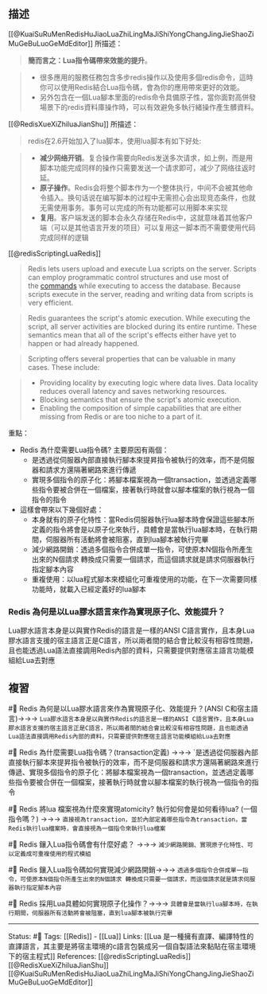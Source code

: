 
## 描述

[[@KuaiSuRuMenRedisHuJiaoLuaZhiLingMaJiShiYongChangJingJieShaoZiMuGeBuLuoGeMdEditor]] 所描述：

> **簡而言之：Lua指令碼帶來效能的提升**。

> -   很多應用的服務任務包含多步redis操作以及使用多個redis命令，這時你可以使用Redis結合Lua指令碼，會為你的應用帶來更好的效能。
> -   另外包含在一個Lua腳本里面的redis命令具備原子性，當你面對高併發場景下的redis資料庫操作時，可以有效避免多執行緒操作產生髒資料。

[[@RedisXueXiZhiluaJianShu]] 所描述：

> redis在2.6开始加入了lua脚本，使用lua脚本有如下好处:

> -   **减少网络开销**。复合操作需要向Redis发送多次请求，如上例，而是用脚本功能完成同样的操作只需要发送一个请求即可，减少了网络往返时延。
> -   **原子操作**。Redis会将整个脚本作为一个整体执行，中间不会被其他命令插入。换句话说在编写脚本的过程中无需担心会出现竞态条件，也就无需使用事务。事务可以完成的所有功能都可以用脚本来实现
> -   **复用**。客户端发送的脚本会永久存储在Redis中，这就意味着其他客户端（可以是其他语言开发的项目）可以复用这一脚本而不需要使用代码完成同样的逻辑

[[@redisScriptingLuaRedis]]
> Redis lets users upload and execute Lua scripts on the server. Scripts can employ programmatic control structures and use most of the [commands](https://redis.io/commands) while executing to access the database. Because scripts execute in the server, reading and writing data from scripts is very efficient.

> Redis guarantees the script's atomic execution. While executing the script, all server activities are blocked during its entire runtime. These semantics mean that all of the script's effects either have yet to happen or had already happened.

> Scripting offers several properties that can be valuable in many cases. These include:

> -   Providing locality by executing logic where data lives. Data locality reduces overall latency and saves networking resources.
> -   Blocking semantics that ensure the script's atomic execution.
> -   Enabling the composition of simple capabilities that are either missing from Redis or are too niche to a part of it.

重點：
- Redis 為什麼需要Lua指令碼? 主要原因有兩個：
	- 是透過從伺服器內部直接執行腳本來提昇指令被執行的效率，而不是伺服器和請求方還隔著網路來進行傳遞
	- 實現多個指令的原子化：將腳本檔案視為一個transaction，並透過定義哪些指令要被合併在一個檔案，接著執行時就會以腳本檔案的執行視為一個指令的指令
- 這樣會帶來以下幾個好處：
	- 本身就有的原子化特性：當Redis伺服器執行lua腳本時會保證這些腳本所定義的指令將會是以原子化來執行，具體會是當執行lua腳本時，在執行期間，伺服器所有活動將會被阻塞，直到lua腳本被執行完畢
	- 減少網路開銷：透過多個指令合併成單一指令，可使原本N個指令所產生出來的N個請求 轉換成只需要一個請求，而這個請求就是請求伺服器執行指定腳本內容
	- 重複使用：以lua程式腳本來模組化可重複使用的功能，在下一次需要同樣功能時，就載入已經定義好的lua腳本
	
	
### Redis 為何是以Lua膠水語言來作為實現原子化、效能提升？
Lua膠水語言本身是以與實作Redis的語言是一樣的ANSI C語言實作，且本身Lua膠水語言支援的宿主語言正是C語言，所以兩者間的結合會比較沒有相容性問題，且也能透過Lua語法直接調用Redis內部的資料，只需要提供對應宿主語言功能模組給Lua去對應

## 複習

#🧠 Redis 為何是以Lua膠水語言來作為實現原子化、效能提升？(ANSI C和宿主語言)->->-> `Lua膠水語言本身是以與實作Redis的語言是一樣的ANSI C語言實作，且本身Lua膠水語言支援的宿主語言正是C語言，所以兩者間的結合會比較沒有相容性問題，且也能透過Lua語法直接調用Redis內部的資料，只需要提供對應宿主語言功能模組給Lua去對應`


#🧠 Redis 為什麼需要Lua指令碼？(transaction定義) ->->-> `是透過從伺服器內部直接執行腳本來提昇指令被執行的效率，而不是伺服器和請求方還隔著網路來進行傳遞、實現多個指令的原子化：將腳本檔案視為一個transaction，並透過定義哪些指令要被合併在一個檔案，接著執行時就會以腳本檔案的執行視為一個指令的指令
<!--SR:!2022-07-21,10,250-->

#🧠 Redis 將lua 檔案視為什麼來實現atomicity?  執行如何會是如何看待lua? (一個指令嗎？) ->->-> `直接視為transaction，並於內部定義哪些指令為transaction，當Redis執行lua檔案時，會直接視為一個指令來執行lua檔案`
<!--SR:!2022-07-15,3,250-->

#🧠 Redis 鑲入Lua指令碼會有什麼好處？ ->->-> `減少網路開銷、實現原子化特性、可以定義成可重複使用的程式模組`
<!--SR:!2022-07-20,9,250-->

#🧠  Redis 鑲入Lua指令碼如何實現減少網路開銷->->-> `透過多個指令合併成單一指令，可使原本N個指令所產生出來的N個請求 轉換成只需要一個請求，而這個請求就是請求伺服器執行指定腳本內容`
<!--SR:!2022-07-21,10,250-->

#🧠 Redis 採用Lua具體如何實現原子化操作？->->-> `具體會是當執行lua腳本時，在執行期間，伺服器所有活動將會被阻塞，直到lua腳本被執行完畢`
<!--SR:!2022-07-21,10,250-->

---
Status: #🌱 
Tags:
[[Redis]] - [[Lua]]
Links:
[[Lua 是一種擁有直譯、編譯特性的直譯語言，其主要是將宿主環境的c語言包裝成另一個自製語法來黏貼在宿主環境下的宿主程式]]
References:
[[@redisScriptingLuaRedis]]
[[@RedisXueXiZhiluaJianShu]]
[[@KuaiSuRuMenRedisHuJiaoLuaZhiLingMaJiShiYongChangJingJieShaoZiMuGeBuLuoGeMdEditor]]

